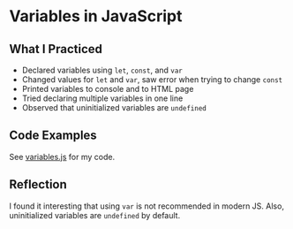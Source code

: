 # Variables in JavaScript

## What I Practiced
- Declared variables using `let`, `const`, and `var`
- Changed values for `let` and `var`, saw error when trying to change `const`
- Printed variables to console and to HTML page
- Tried declaring multiple variables in one line
- Observed that uninitialized variables are `undefined`

## Code Examples
See [variables.js](./variables.js) for my code.

## Reflection
I found it interesting that using `var` is not recommended in modern JS. Also, uninitialized variables are `undefined` by default.

